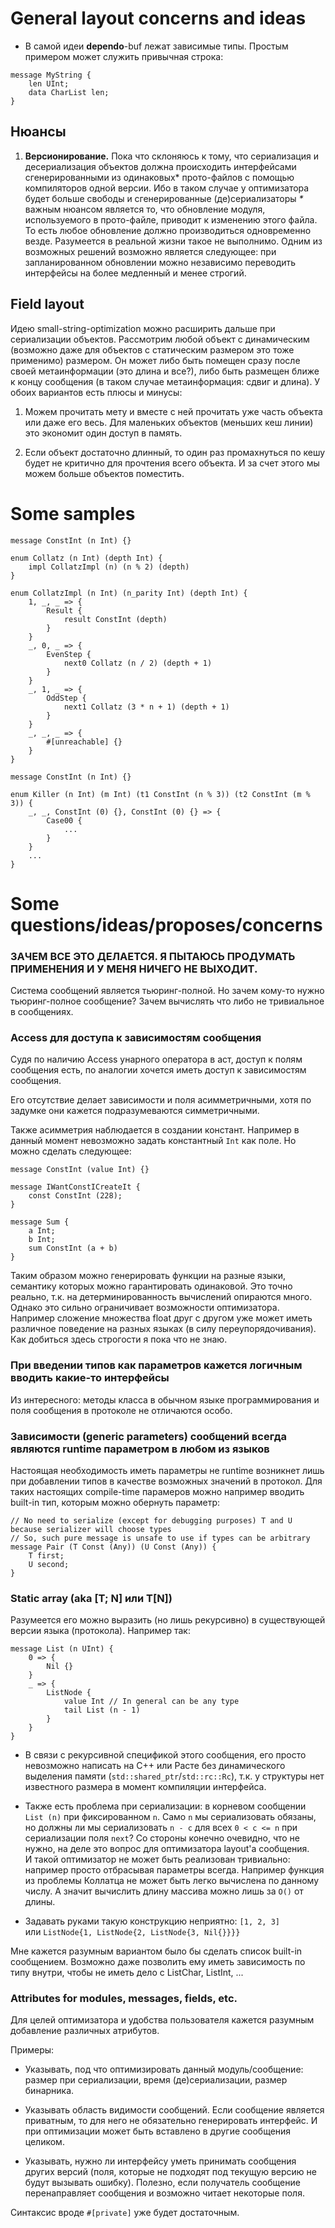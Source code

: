 <!---
, которые живут двойною жизнь.

В одной они обычные переменные, которые могут зависеть от других таких же переменных, ведь у описанного в нашем формате сообщения нет никакого привычного runtime и compile-time, есть лишь время построения.

В другой же они 
-->

# General layout concerns and ideas

- В самой идеи __dependo__-buf лежат зависимые типы. Простым примером может служить привычная строка:

```
message MyString {
    len UInt;
    data CharList len;
}
```


## Нюансы

1. __Версионирование.__ Пока что склоняюсь к тому, что сериализация и десериализация объектов должна происходить интерфейсами сгенерированными из одинаковых* прото-файлов с помощью компиляторов одной версии. Ибо в таком случае у оптимизатора будет больше свободы и сгенерированные (де)сериализаторы 
_\*_ важным нюансом является то, что обновление модуля, используемого в прото-файле, приводит к изменению этого файла. То есть любое обновление должно производиться одновременно везде. Разумеется в реальной жизни такое не выполнимо. Одним из возможных решений возможно является следующее: при запланированном обновлении можно независимо переводить интерфейсы на более медленный и менее строгий.

## Field layout

Идею small-string-optimization можно расширить дальше при сериализации объектов. Рассмотрим любой объект с динамическим (возможно даже для объектов с статическим размером это тоже применимо) размером. Он может либо быть помещен сразу после своей метаинформации (это длина и все?), либо быть размещен ближе к концу сообщения (в таком случае метаинформация: сдвиг и длина). У обоих вариантов есть плюсы и минусы:

1. Можем прочитать мету и вместе с ней прочитать уже часть объекта или даже его весь. Для маленьких объектов (меньших кеш линии) это экономит один доступ в память.

2. Если объект достаточно длинный, то один раз промахнуться по кешу будет не критично для прочтения всего объекта. И за счет этого мы можем больше объектов поместить.

# Some samples

```
message ConstInt (n Int) {}

enum Collatz (n Int) (depth Int) {
    impl CollatzImpl (n) (n % 2) (depth)
}

enum CollatzImpl (n Int) (n_parity Int) (depth Int) {
    1, _, _ => {
        Result {
            result ConstInt (depth)
        }
    }
    _, 0, _ => {
        EvenStep {
            next0 Collatz (n / 2) (depth + 1)
        }
    }
    _, 1, _ => {
        OddStep {
            next1 Collatz (3 * n + 1) (depth + 1)
        }
    }
    _, _, _ => {
        #[unreachable] {}
    }
}
```

```
message ConstInt (n Int) {}

enum Killer (n Int) (m Int) (t1 ConstInt (n % 3)) (t2 ConstInt (m % 3)) {
    _, _, ConstInt (0) {}, ConstInt (0) {} => {
        Case00 {
            ...
        }
    }
    ...
}
```

# Some questions/ideas/proposes/concerns

### ЗАЧЕМ ВСЕ ЭТО ДЕЛАЕТСЯ. Я ПЫТАЮСЬ ПРОДУМАТЬ ПРИМЕНЕНИЯ И У МЕНЯ НИЧЕГО НЕ ВЫХОДИТ.

Система сообщений является тьюринг-полной. Но зачем кому-то нужно тьюринг-полное сообщение? Зачем вычислять что либо не тривиальное в сообщениях. 

### Access для доступа к зависимостям сообщения

Судя по наличию Access унарного оператора в аст, доступ к полям сообщения есть, по аналогии хочется иметь доступ к зависимостям сообщения. 

Его отсутствие делает зависимости и поля асимметричными, хотя по задумке они кажется подразумеваются симметричными.

Также асимметрия наблюдается в создании констант. Например в данный момент невозможно задать константный `Int` как поле. Но можно сделать следующее:

```
message ConstInt (value Int) {}

message IWantConstICreateIt {
    const ConstInt (228);
}

message Sum {
    a Int;
    b Int;
    sum ConstInt (a + b)
}
```

Таким образом можно генерировать функции на разные языки, семантику которых можно гарантировать одинаковой. Это точно реально, т.к. на детерминированность вычислений опираются много. Однако это сильно ограничивает возможности оптимизатора. Например сложение множества float друг с другом уже может иметь различное поведение на разных языках (в силу переупорядочивания). Как добиться здесь строгости я пока что не знаю.

### При введении типов как параметров кажется логичным вводить какие-то интерфейсы

Из интересного: методы класса в обычном языке программирования и поля сообщения в протоколе не отличаются особо.

### Зависимости (generic parameters) сообщений всегда являются runtime параметром в любом из языков

Настоящая необходимость иметь параметры не runtime возникнет лишь при добавлении типов в качестве возможных значений в протокол. Для таких настоящих compile-time парамеров можно например вводить built-in тип, которым можно обернуть параметр:

```
// No need to serialize (except for debugging purposes) T and U because serializer will choose types
// So, such pure message is unsafe to use if types can be arbitrary
message Pair (T Const (Any)) (U Const (Any)) {
    T first;
    U second;
}
```

### Static array (aka [T; N] или T[N])

Разумеется его можно выразить (но лишь рекурсивно) в существующей версии языка (протокола). Например так:

```
message List (n UInt) {
    0 => {
        Nil {}
    }
    _ => {
        ListNode {
            value Int // In general can be any type
            tail List (n - 1)   
        }
    }
}
```

- В связи с рекурсивной спецификой этого сообщения, его просто невозможно написать на C++ или Расте без динамического выделения памяти (`std::shared_ptr`/`std::rc::Rc`), т.к. у структуры нет известного размера в момент компиляции интерфейса.

- Также есть проблема при сериализации: в корневом сообщении `List (n)` при фиксированном `n`. Само `n` мы сериализовать обязаны, но должны ли мы сериализовать `n - c` для всех `0 < c <= n` при сериализации поля `next`? Со стороны конечно очевидно, что не нужно, на деле это вопрос для оптимизатора layout'а сообщения.  
И такой оптимизатор не может быть реализован тривиально: например просто отбрасывая параметры всегда. Например функция из проблемы Коллатца не может быть легко вычислена по данному числу. А значит вычислить длину массива можно лишь за `O()` от длины.

- Задавать руками такую конструкцию неприятно: `[1, 2, 3]`  
или  `ListNode{1, ListNode{2, ListNode{3, Nil{}}}}`

Мне кажется разумным вариантом было бы сделать список built-in сообщением. Возможно даже позволить ему иметь зависимость по типу внутри, чтобы не иметь дело с ListChar, ListInt, ...

### Attributes for modules, messages, fields, etc.

Для целей оптимизатора и удобства пользователя кажется разумным добавление различных атрибутов. 

Примеры:

- Указывать, под что оптимизировать данный модуль/сообщение: размер при сериализации, время (де)сериализации, размер бинарника.  

- Указывать область видимости сообщений. Если сообщение является приватным, то для него не обязательно генерировать интерфейс. И при оптимизации может быть вставлено в другие сообщения целиком.

- Указывать, нужно ли интерфейсу уметь принимать сообщения других версий (поля, которые не подходят под текущую версию не будут вызывать ошибку). Полезно, если получатель сообщение перенаправляет сообщения и возможно читает некоторые поля.

Синтаксис вроде `#[private]` уже будет достаточным.

